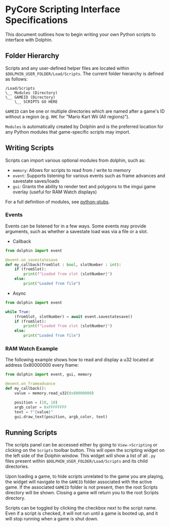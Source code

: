 # PyCore Scripting Interface Specifications

This document outlines how to begin writing your own Python scripts to interface with Dolphin.

## Folder Hierarchy
Scripts and any user-defined helper files are located within `$DOLPHIN_USER_FOLDER/Load/Scripts`. The current folder hierarchy is defined as follows:

```
/Load/Scripts
\__ Modules (Directory)
\__ GAMEID (Directory)
    \__ SCRIPTS GO HERE
```
`GAMEID` can be one or multiple directories which are named after a game's ID without a region (e.g. `RMC` for "Mario Kart Wii (All regions)").

`Modules` is automatically created by Dolphin and is the preferred location for any Python modules that game-specific scripts may import.

## Writing Scripts
Scripts can import various optional modules from dolphin, such as:

- `memory`: Allows for scripts to read from / write to memory
- `event`: Supports listening for various events such as frame advances and savestate saves/loads
- `gui`: Grants the ability to render text and polygons to the imgui game overlay (useful for RAM Watch displays)

For a full definition of modules, see [python-stubs](../python-stubs).

### Events
Events can be listened for in a few ways. Some events may provide arguments, such as whether a savestate load was via a file or a slot.

- Callback
```python
from dolphin import event

@event.on_savestatesave
def my_callback(fromSlot : bool, slotNumber : int):
    if (fromSlot):
        print(f"Loaded from slot {slotNumber}")
    else:
        print("Loaded from file")
```
- Async
```python
from dolphin import event

while True:
    (fromSlot, slotNumber) = await event.savestatesave()
    if (fromSlot):
        print(f"Loaded from slot {slotNumber}")
    else:
        print("Loaded from file")
```

### RAM Watch Example
The following example shows how to read and display a u32 located at address 0x80000000 every frame:
```python
from dolphin import event, gui, memory

@event.on_frameadvance
def my_callback():
    value = memory.read_u32(0x80000000)

    position = (10, 10)
    argb_color = 0xFFFFFFFF
    text = f"{value}"
    gui.draw_text(position, argb_color, text)
```

## Running Scripts
The scripts panel can be accessed either by going to `View->Scripting` or clicking on the `Scripts` toolbar button. This will open the scripting widget on the left side of the Dolphin window. This widget will show a list of all `.py` files present within `$DOLPHIN_USER_FOLDER/Load/Scripts` and its child directories.

Upon loading a game, to hide scripts unrelated to the game you are playing, the widget will navigate to the `GAMEID` folder associated with the active game. If the associated `GAMEID` folder is not present, then the root Scripts directory will be shown. Closing a game will return you to the root Scripts directory.

Scripts can be toggled by clicking the checkbox next to the script name. Even if a script is checked, it will not run until a game is booted up, and it will stop running when a game is shut down.
